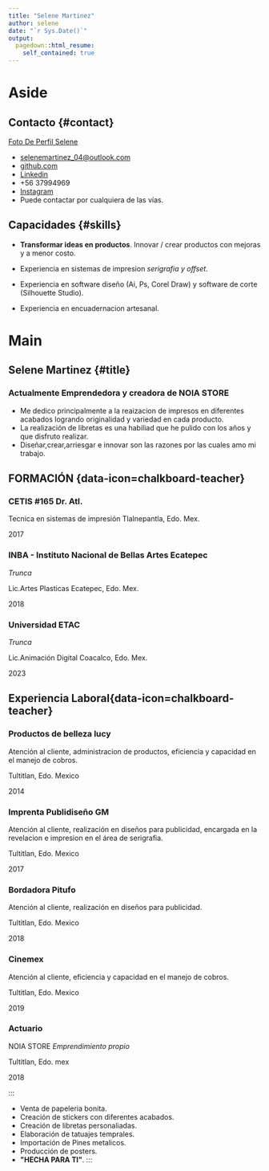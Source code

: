 ```yaml
---
title: "Selene Martinez"
author: selene
date: "`r Sys.Date()`"
output:
  pagedown::html_resume:
    self_contained: true
---
```

Aside
================================================================================
Contacto {#contact}
--------------------------------------------------------------------------------
[Foto De Perfil Selene](PerfilSelene.png)

- <i class="fa fa-envelope"></i> selenemartinez_04@outlook.com
- <i class="fa fa-github"></i> [github.com](https://github.com/N00IA)
- <i class="fab fa-linkedin-in"></i> [Linkedin](www.linkedin.com/in/selene-martinez-sanchez-7b708a2a4)
- <i class="fa fa-phone"></i> +56 37994969
- <i class="fa fa-instagram"></i>[Instagram](https://www.instagram.com/nxia.store/)
- Puede contactar por cualquiera de las vías.


Capacidades {#skills}
--------------------------------------------------------------------------------

* **Transformar ideas en productos**. Innovar / crear productos con mejoras y a menor costo.

* Experiencia en sistemas de impresion _serigrafia y offset_.

* Experiencia en software diseño (Ai, Ps, Corel Draw) y software de corte (Silhouette Studio). 

* Experiencia en encuadernacion artesanal.

Main
================================================================================

Selene Martinez {#title}
--------------------------------------------------------------------------------
### Actualmente Emprendedora y creadora de NOIA STORE
* Me dedico principalmente a la reaizacion de impresos en diferentes acabados logrando originalidad y variedad en cada producto.
* La realización de libretas es una habiliad que he pulido con los años y que disfruto realizar.
* Diseñar,crear,arriesgar e innovar son las razones por las cuales amo mi trabajo.

FORMACIÓN 
{data-icon=chalkboard-teacher}
--------------------------------------------------------------------------------
### CETIS #165 Dr. Atl.

Tecnica en sistemas de impresión
Tlalnepantla, Edo. Mex.

2017

###  INBA - Instituto Nacional de Bellas Artes Ecatepec 
_Trunca_

Lic.Artes Plasticas 
Ecatepec, Edo. Mex.

2018

###  Universidad ETAC
_Trunca_

Lic.Animación Digital
Coacalco, Edo. Mex.

2023

Experiencia Laboral{data-icon=chalkboard-teacher}
--------------------------------------------------------------------------------
### Productos de belleza lucy

Atención al cliente, administracion de productos, eficiencia y capacidad en el manejo de cobros.  

Tultitlan, Edo. Mexico

2014

### Imprenta Publidiseño GM

Atención al cliente, realización en diseños para publicidad, encargada en la revelacion e impresion en el área de serigrafia.

Tultitlan, Edo. Mexico

2017

### Bordadora Pitufo

Atención al cliente, realización en diseños para publicidad.

Tultitlan, Edo. Mexico

2018

### Cinemex

Atención al cliente, eficiencia y capacidad en el manejo de cobros.

Tultitlan, Edo. Mexico

2019

### Actuario 

NOIA STORE _Emprendimiento propio_

Tultitlan, Edo. mex

2018

:::
- Venta de papeleria bonita.
- Creación de stickers con diferentes acabados.  
- Creación de libretas personaliadas.
- Elaboración de tatuajes temprales.
- Importación de Pines metalicos.
- Producción de posters.
- **"HECHA PARA TI"**.
:::